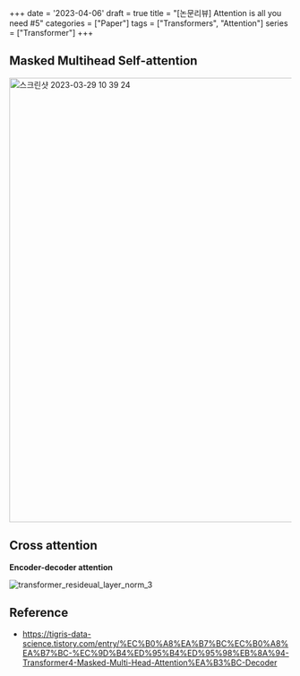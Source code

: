 +++
date = '2023-04-06'
draft = true
title =  "[논문리뷰] Attention is all you need #5"
categories = ["Paper"]
tags = ["Transformers", "Attention"]
series = ["Transformer"]
+++

## Masked Multihead Self-attention

<img width="793" alt="스크린샷 2023-03-29 10 39 24" src="https://user-images.githubusercontent.com/75467530/230662201-337365b6-f416-43ba-9216-28d1ddd5fd15.png">

## Cross attention
**Encoder-decoder attention**

![transformer_resideual_layer_norm_3](https://user-images.githubusercontent.com/75467530/230662934-714e2ebc-ce15-4d72-a70b-7de616f5a9ca.png)


## Reference
- <https://tigris-data-science.tistory.com/entry/%EC%B0%A8%EA%B7%BC%EC%B0%A8%EA%B7%BC-%EC%9D%B4%ED%95%B4%ED%95%98%EB%8A%94-Transformer4-Masked-Multi-Head-Attention%EA%B3%BC-Decoder>